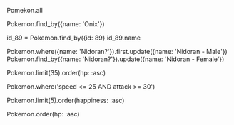 Pomekon.all

Pokemon.find_by({name: 'Onix'})

id_89 = Pokemon.find_by({id: 89}
  id_89.name

Pokemon.where({name: 'Nidoran?'}).first.update({name: 'Nidoran - Male'})
Pokemon.find_by({name: 'Nidoran?'}).update({name: 'Nidoran - Female'})

Pokemon.limit(35).order(hp: :asc)

Pokemon.where('speed <= 25 AND attack >= 30')

Pokemon.limit(5).order(happiness: :asc)

Pokemon.order(hp: :asc)
